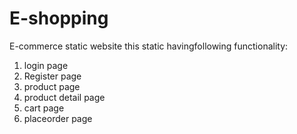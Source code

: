 # E-shopping
E-commerce static website
this static havingfollowing functionality:
1. login page
2. Register page
3. product page
4. product detail page
5. cart page
6. placeorder page
   
